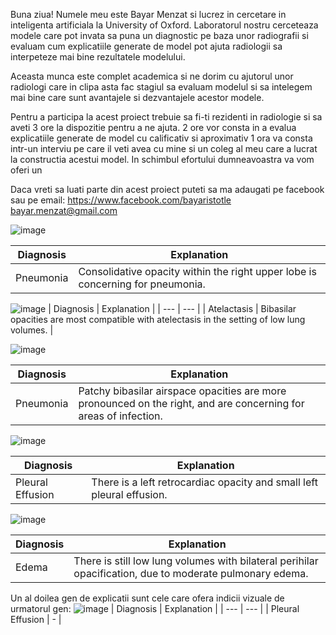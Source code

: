 Buna ziua! Numele meu este Bayar Menzat si lucrez in cercetare in inteligenta artificiala la University of Oxford. 
Laboratorul nostru cerceteaza modele care pot invata sa puna un diagnostic pe baza unor radiografii si evaluam cum explicatiile generate de model pot ajuta radiologii sa interpeteze mai bine rezultatele modelului.

Aceasta munca este complet academica si ne dorim cu ajutorul unor radiologi care in clipa asta fac stagiul sa evaluam modelul si sa intelegem mai bine care sunt avantajele si dezvantajele acestor modele. 

Pentru a participa la acest proiect trebuie sa fi-ti rezidenti in radiologie si sa aveti 3 ore la dispozitie pentru a ne ajuta. 2 ore vor consta in a evalua explicatiile generate de model cu calificativ si aproximativ 1 ora va consta intr-un interviu pe care il veti avea cu mine si un coleg al meu care a lucrat la constructia acestui model.
In schimbul efortului dumneavoastra va vom oferi un 

Daca vreti sa luati parte din acest proiect puteti sa ma adaugati pe facebook sau pe email:
https://www.facebook.com/bayaristotle
bayar.menzat@gmail.com

![image](https://user-images.githubusercontent.com/33934892/236748949-5df05b85-8d80-4080-be38-d02be02e09ff.png)


| Diagnosis | Explanation |
| --- | --- |
| Pneumonia | Consolidative opacity within the right upper lobe is concerning for pneumonia. |


![image](https://user-images.githubusercontent.com/33934892/236750453-58afa5f5-ee29-43db-9e24-127338e88fce.png)
| Diagnosis | Explanation |
| --- | --- |
| Atelactasis | Bibasilar opacities are most compatible with atelectasis in the setting of low lung volumes. |


![image](https://user-images.githubusercontent.com/33934892/236750416-d5b7bd49-1f42-46fe-bf56-9e7cb30b88a4.png)

| Diagnosis | Explanation |
| --- | --- |
| Pneumonia | Patchy bibasilar airspace opacities are more pronounced on the right, and are concerning for areas of infection. |


![image](https://user-images.githubusercontent.com/33934892/236750396-47e4d792-5c1d-4e2d-86d1-f3e2543625a1.png)


| Diagnosis | Explanation |
| --- | --- |
| Pleural Effusion | There is a left retrocardiac opacity and small left pleural effusion. |






![image](https://user-images.githubusercontent.com/33934892/236750355-c9bdc51c-2ffa-4dad-ad4c-395d2b1cb970.png)


| Diagnosis | Explanation |
| --- | --- |
| Edema | There is still low lung volumes with bilateral perihilar opacification, due to moderate pulmonary edema. |




Un al doilea gen de explicatii sunt cele care ofera indicii vizuale de urmatorul gen:
![image](https://user-images.githubusercontent.com/33934892/236856238-1f3f0956-f042-4910-98e5-43b686982c82.png)
| Diagnosis | Explanation |
| --- | --- |
| Pleural Effusion |  - |
